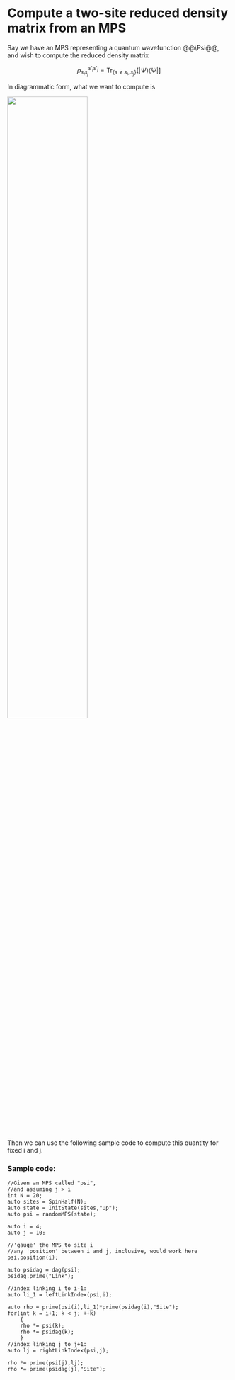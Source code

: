 # Compute a two-site reduced density matrix from an MPS

Say we have an MPS representing a quantum wavefunction @@\Psi@@, and
wish to compute the reduced density matrix 

$$
\rho_{s_i s_j}^{s'_i s'_j} = \text{Tr}_{\{s \neq s_i,s_j\}}[|\Psi\rangle\langle\Psi|]
$$

In diagrammatic form, what we want to compute is

<img class="diagram" width="60%" src="docs/VERSION/formulas/two_rdm.png"/>

Then we can use the following sample code to compute this quantity 
for fixed i and j.

### Sample code:

    //Given an MPS called "psi",
    //and assuming j > i
    int N = 20;
    auto sites = SpinHalf(N);
    auto state = InitState(sites,"Up");
    auto psi = randomMPS(state);

    auto i = 4;
    auto j = 10;

    //'gauge' the MPS to site i
    //any 'position' between i and j, inclusive, would work here
    psi.position(i); 

    auto psidag = dag(psi);
    psidag.prime("Link");

    //index linking i to i-1:
    auto li_1 = leftLinkIndex(psi,i);

    auto rho = prime(psi(i),li_1)*prime(psidag(i),"Site");
    for(int k = i+1; k < j; ++k)
        {
        rho *= psi(k);
        rho *= psidag(k);
        }
    //index linking j to j+1:
    auto lj = rightLinkIndex(psi,j);

    rho *= prime(psi(j),lj);
    rho *= prime(psidag(j),"Site");

